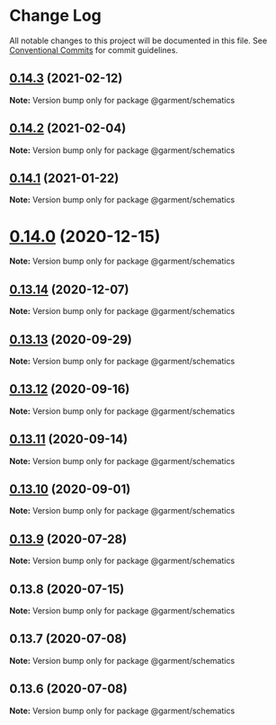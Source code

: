 # Change Log

All notable changes to this project will be documented in this file.
See [Conventional Commits](https://conventionalcommits.org) for commit guidelines.

## [0.14.3](https://github.com/Farfetch/garment/compare/v0.14.2...v0.14.3) (2021-02-12)

**Note:** Version bump only for package @garment/schematics





## [0.14.2](https://github.com/Farfetch/garment/compare/v0.14.1...v0.14.2) (2021-02-04)

**Note:** Version bump only for package @garment/schematics





## [0.14.1](https://github.com/Farfetch/garment/compare/v0.14.0...v0.14.1) (2021-01-22)

**Note:** Version bump only for package @garment/schematics





# [0.14.0](https://github.com/Farfetch/garment/compare/v0.13.14...v0.14.0) (2020-12-15)

**Note:** Version bump only for package @garment/schematics





## [0.13.14](https://github.com/Farfetch/garment/compare/v0.13.13...v0.13.14) (2020-12-07)

**Note:** Version bump only for package @garment/schematics





## [0.13.13](https://github.com/Farfetch/garment/compare/v0.13.12...v0.13.13) (2020-09-29)

**Note:** Version bump only for package @garment/schematics





## [0.13.12](https://github.com/Farfetch/garment/compare/v0.13.11...v0.13.12) (2020-09-16)

**Note:** Version bump only for package @garment/schematics





## [0.13.11](https://github.com/Farfetch/garment/compare/v0.13.10...v0.13.11) (2020-09-14)

**Note:** Version bump only for package @garment/schematics





## [0.13.10](https://github.com/Farfetch/garment/compare/v0.13.9...v0.13.10) (2020-09-01)

**Note:** Version bump only for package @garment/schematics





## [0.13.9](https://github.com/Farfetch/garment/compare/v0.13.8...v0.13.9) (2020-07-28)

**Note:** Version bump only for package @garment/schematics





## 0.13.8 (2020-07-15)

**Note:** Version bump only for package @garment/schematics





## 0.13.7 (2020-07-08)

**Note:** Version bump only for package @garment/schematics





## 0.13.6 (2020-07-08)

**Note:** Version bump only for package @garment/schematics

